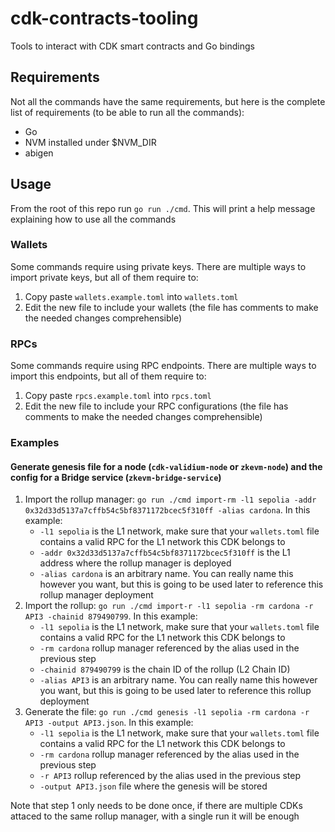 # cdk-contracts-tooling

Tools to interact with CDK smart contracts and Go bindings

## Requirements

Not all the commands have the same requirements, but here is the complete list of requirements (to be able to run all the commands):

- Go
- NVM installed under $NVM_DIR
- abigen

## Usage

From the root of this repo run `go run ./cmd`. This will print a help message explaining how to use all the commands

### Wallets

Some commands require using private keys. There are multiple ways to import private keys, but all of them require to:

1. Copy paste `wallets.example.toml` into `wallets.toml`
2. Edit the new file to include your wallets (the file has comments to make the needed changes comprehensible)

### RPCs

Some commands require using RPC endpoints. There are multiple ways to import this endpoints, but all of them require to:

1. Copy paste `rpcs.example.toml` into `rpcs.toml`
2. Edit the new file to include your RPC configurations (the file has comments to make the needed changes comprehensible)

### Examples

#### Generate genesis file for a node (`cdk-validium-node` or `zkevm-node`) and the config for a Bridge service (`zkevm-bridge-service`)

1. Import the rollup manager: `go run ./cmd import-rm -l1 sepolia -addr 0x32d33d5137a7cffb54c5bf8371172bcec5f310ff -alias cardona`. In this example:
    - `-l1 sepolia` is the L1 network, make sure that your `wallets.toml` file contains a valid RPC for the L1 network this CDK belongs to
    - `-addr 0x32d33d5137a7cffb54c5bf8371172bcec5f310ff` is the L1 address where the rollup manager is deployed
    - `-alias cardona` is an arbitrary name. You can really name this however you want, but this is going to be used later to reference this rollup manager deployment
2. Import the rollup: `go run ./cmd import-r -l1 sepolia -rm cardona -r API3 -chainid 879490799`. In this example:
    - `-l1 sepolia` is the L1 network, make sure that your `wallets.toml` file contains a valid RPC for the L1 network this CDK belongs to
    - `-rm cardona` rollup manager referenced by the alias used in the previous step
    - `-chainid 879490799` is the chain ID of the rollup (L2 Chain ID)
    - `-alias API3` is an arbitrary name. You can really name this however you want, but this is going to be used later to reference this rollup deployment
3. Generate the file: `go run ./cmd genesis -l1 sepolia -rm cardona -r API3 -output API3.json`. In this example:
    - `-l1 sepolia` is the L1 network, make sure that your `wallets.toml` file contains a valid RPC for the L1 network this CDK belongs to
    - `-rm cardona` rollup manager referenced by the alias used in the previous step
    - `-r API3` rollup referenced by the alias used in the previous step
    - `-output API3.json` file where the genesis will be stored

Note that step 1 only needs to be done once, if there are multiple CDKs attaced to the same rollup manager, with a single run it will be enough